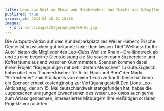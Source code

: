 ```yaml
---
title: Leos aus Weil am Rhein und Heimbewohner aus Wiechs als Autopfleger
published: true
created_at: 2010-05-15 01:13:00
images:
  - src: /src/images/begegnungen/09-01.jpg
---
```


Die Autoputz-Aktion auf dem Kundenparkplatz des Weiler Hieber’s Frische Center ist inzwischen gut bekannt: Unter dem kessen Titel “Wellness für Ihr Auto” bieten die Mitglieder des Leo-Clubs Weil am Rhein – Dreiländereck ab und zu eine begehrte Dienstleistung an: Sie saugen dann Sitzbereiche und Kofferräume aus und waschen Gummimatten. Spenden kommen dabei ihrem Projekt “Begegnungen mit behinderten Menschen” zu Gute.Zugleich haben die Leos “Raumerfrischer für Auto, Haus und Büro” der Marke “Airfreshener” zum Stückpreis von einem 1 Euro verkauft. Diese hat ihnen ein Sponsor erneut kostengünstig zur Verfügung gestellt.Den Lions-Leo-Aktionstag, der am 15. Mai deutschlandweit stattgefunden hat, haben die Jugendlichen und jungen Erwachsenen des Weiler Leo-Clubs auch gerne zum Anlass genommen, interessierten Mitbürgern ihre vielfältigen sozialen Projekte vorzustellen.
